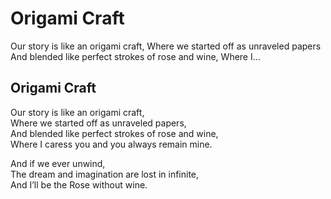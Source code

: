 # Origami Craft

Our story is like an origami craft, Where we started off as unraveled papers And blended like perfect strokes of rose and wine, Where I…

## Origami Craft <a id="0119"></a>

Our story is like an origami craft,  
Where we started off as unraveled papers,  
And blended like perfect strokes of rose and wine,  
Where I caress you and you always remain mine.

And if we ever unwind,  
The dream and imagination are lost in infinite,  
And I’ll be the Rose without wine.

